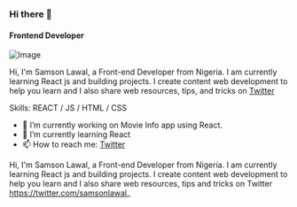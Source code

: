 ### Hi there 👋

#### Frontend Developer
![Image](https://twitter.com/samsonlawal_/header_photo)

Hi, I'm Samson Lawal, a Front-end Developer from Nigeria. I am currently learning React js and building projects. I create content web development to help you learn and I also share web resources, tips, and tricks on [Twitter](https://twitter.com/samsonlawal_)

Skills: REACT / JS / HTML / CSS

- 🔭 I’m currently working on Movie Info app using React. 
- 🌱 I’m currently learning React 
- 📫 How to reach me: [Twitter](https://twitter.com/samsonlawal_)















Hi, I'm Samson Lawal, a Front-end Developer from Nigeria. I am currently learning React js and building projects. I create content web development to help you learn and I also share web resources, tips and tricks on Twitter https://twitter.com/samsonlawal_
<!--
**samsonlawal/SamsonLawal** is a ✨ _special_ ✨ repository because its `README.md` (this file) appears on your GitHub profile.

Here are some ideas to get you started:

- 🔭 I’m currently working on a Movie info website
- 🌱 I’m currently learning ...
- 👯 I’m looking to collaborate on ...
- 🤔 I’m looking for help with ...
- 💬 Ask me about ...
- 📫 How to reach me: ...
- 😄 Pronouns: ...
- ⚡ Fun fact: ...
-->

